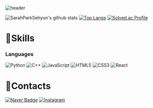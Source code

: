 ![header](https://capsule-render.vercel.app/api?type=wave&color=CEF6CE&height=300&section=header&text=Park%20Sehyun&fontSize=90)




![SarahParkSehyun's github stats](https://github-readme-stats.vercel.app/api?username=SarahParkSehyun&show_icons=true)
[![Top Langs](https://github-readme-stats.vercel.app/api/top-langs/?username=SarahParkSehyun&layout=compact)](https://github.com/anuraghazra/github-readme-stats)
[![Solved.ac Profile](http://mazassumnida.wtf/api/v2/generate_badge?boj=sarah1918)](https://solved.ac/sarah1918/)


# 💪Skills
### Languages

![Python](https://img.shields.io/badge/Python-3776AB.svg?&style=for-the-badge&logo=Python&logoColor=white)
![C++](https://img.shields.io/badge/C++-00599C.svg?&style=for-the-badge&logo=cplusplus&logoColor=white)
![JavaScript](https://img.shields.io/badge/JavaScript-F7DF1E.svg?&style=for-the-badge&logo=JavaScript&logoColor=white)
![HTML5](https://img.shields.io/badge/HTML5-E34F26.svg?&style=for-the-badge&logo=HTML5&logoColor=white)
![CSS3](https://img.shields.io/badge/CSS3-1572B6.svg?&style=for-the-badge&logo=CSS3&logoColor=white)
![React](https://img.shields.io/badge/React-61DAFB.svg?&style=for-the-badge&logo=React&logoColor=white)
# 📧Contacts
[![Naver Badge](https://img.shields.io/badge/Naver-03C75A?style=flat-square&logo=Naver&logoColor=white&link=mailto:sarah1918@naver.com)](mailto:sarah1918@naver.com)
[![Instagram](http://img.shields.io/badge/instagram-black?style=flat-square&logo=instagram&link=https://www.instagram.com/ddehyunni__/)](https://www.instagram.com/ddehyunni__/)
<!--
**SarahParkSehyun/SarahParkSehyun** is a ✨ _special_ ✨ repository because its `README.md` (this file) appears on your GitHub profile.

Here are some ideas to get you started:

- 🔭 I’m currently working on ...
- 🌱 I’m currently learning ...
- 👯 I’m looking to collaborate on ...
- 🤔 I’m looking for help with ...
- 💬 Ask me about ...
- 📫 How to reach me: ...
- 😄 Pronouns: ...
- ⚡ Fun fact: ...
-->
